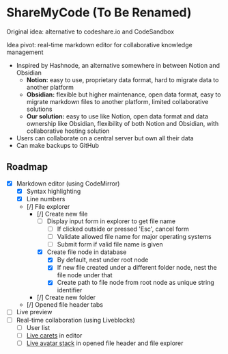 # ShareMyCode (To Be Renamed)
Original idea: alternative to codeshare.io and CodeSandbox

Idea pivot: real-time markdown editor for collaborative knowledge management
- Inspired by Hashnode, an alternative somewhere in between Notion and Obsidian
  - **Notion:** easy to use, proprietary data format, hard to migrate data to another platform
  - **Obsidian:** flexible but higher maintenance, open data format, easy to migrate markdown files to another platform, limited collaborative solutions
  - **Our solution:** easy to use like Notion, open data format and data ownership like Obsidian, flexibility of both Notion and Obsidian, with collaborative hosting solution
- Users can collaborate on a central server but own all their data
- Can make backups to GitHub

## Roadmap

- [X] Markdown editor (using CodeMirror)
  - [X] Syntax highlighting
  - [X] Line numbers
  - [/] File explorer
    - [/] Create new file
      - [ ] Display input form in explorer to get file name
        - [ ] If clicked outside or pressed 'Esc', cancel form
        - [ ] Validate allowed file name for major operating systems
        - [ ] Submit form if valid file name is given
      - [X] Create file node in database
        - [X] By default, nest under root node
        - [X] If new file created under a different folder node, nest the file node under that
        - [X] Create path to file node from root node as unique string identifier
    - [/] Create new folder
  - [/] Opened file header tabs
- [ ] Live preview
- [ ] Real-time collaboration (using Liveblocks)
  - [ ] User list
  - [ ] [Live carets](https://liveblocks.io/presence) in editor
  - [ ] [Live avatar stack](https://liveblocks.io/presence) in opened file header and file explorer
